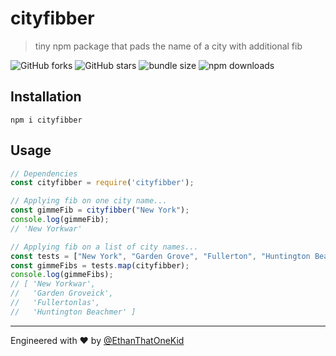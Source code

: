 # cityfibber
> tiny npm package that pads the name of a city with additional fib

![GitHub forks](https://img.shields.io/github/forks/EthanThatOneKid/cityfibber.svg?style=social&label=Fork)
![GitHub stars](https://img.shields.io/github/forks/EthanThatOneKid/cityfibber.svg?style=social&label=Star)
![bundle size](https://img.shields.io/bundlephobia/min/cityfibber.svg)
![npm downloads](https://img.shields.io/npm/dt/cityfibber.svg)

## Installation
`npm i cityfibber`

## Usage
```javascript
// Dependencies
const cityfibber = require('cityfibber');

// Applying fib on one city name...
const gimmeFib = cityfibber("New York");
console.log(gimmeFib);
// 'New Yorkwar'

// Applying fib on a list of city names...
const tests = ["New York", "Garden Grove", "Fullerton", "Huntington Beach"];
const gimmeFibs = tests.map(cityfibber);
console.log(gimmeFibs);
// [ 'New Yorkwar',
//   'Garden Groveick',
//   'Fullertonlas',
//   'Huntington Beachmer' ]

```

---

Engineered with ♥ by [@EthanThatOneKid](https://github.com/EthanThatOneKid)
